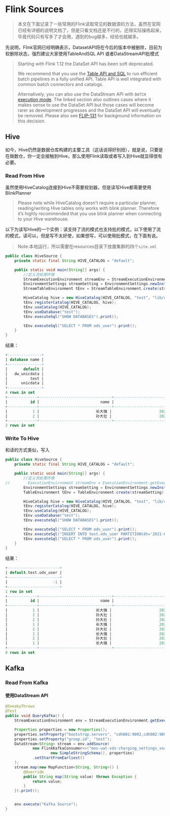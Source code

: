 # Flink Sources

> 本文在下面记录了一些常用的Flink读取常见的数据源的方法，虽然在官网已经有详细的说明文档了，但是只看文档还是不行的，还得实际操练起来，毕竟代码只有写多了才会用，遇到的bug越多，经验也就越多。

先说明，Flink官网已经明确表示，DatasetAPI将在今后的版本中被删除，目前为软删除状态，强烈建议大家使用TableAndSQL API 或者DataStreamAPI批模式

> Starting with Flink 1.12 the DataSet API has been soft deprecated.
>
> We recommend that you use the [Table API and SQL](https://ci.apache.org/projects/flink/flink-docs-release-1.13/docs/dev/table/overview/) to run efficient batch pipelines in a fully unified API. Table API is well integrated with common batch connectors and catalogs.
>
> Alternatively, you can also use the DataStream API with `BATCH` [execution mode](https://ci.apache.org/projects/flink/flink-docs-release-1.13/docs/dev/datastream/execution_mode/). The linked section also outlines cases where it makes sense to use the DataSet API but those cases will become rarer as development progresses and the DataSet API will eventually be removed. Please also see [FLIP-131](https://cwiki.apache.org/confluence/pages/viewpage.action?pageId=158866741) for background information on this decision.

## Hive

如今，Hive仍然是数据仓库构建的主要工具（这话说得好别扭），就是说，只要是在做数仓，你一定会接触到Hive，那么使用Flink读取或者写入到Hive就显得很有必要。

### Read From Hive

虽然使用HiveCatalog连接到Hive不需要规划器，但是读写Hive都需要使用BlinkPlanner

> Please note while HiveCatalog doesn’t require a particular planner, reading/writing Hive tables only works with blink planner. Therefore it’s highly recommended that you use blink planner when connecting to your Hive warehouse.

以下为读写Hive的一个实例：读支持了流的模式也支持批的模式，以下使用了流的模式，读可以，但是写不太好使，如果想写，可以使用批模式，在下面有说。

> Note:本地运行，所以需要在resources目录下放置集群的四个`site.xml`

~~~java
public class HiveSource {
    private static final String HIVE_CATALOG = "default";

    public static void main(String[] args) {
        //定义流处理环境
        StreamExecutionEnvironment streamEnv = StreamExecutionEnvironment.getExecutionEnvironment();
        EnvironmentSettings streamSetting = EnvironmentSettings.newInstance().useBlinkPlanner().inStreamingMode().build();
        StreamTableEnvironment tEnv = StreamTableEnvironment.create(streamEnv, streamSetting);

        HiveCatalog hive = new HiveCatalog(HIVE_CATALOG, "test", "lib/conf");
        tEnv.registerCatalog(HIVE_CATALOG, hive);
        tEnv.useCatalog(HIVE_CATALOG);
        tEnv.useDatabase("test");
        tEnv.executeSql("SHOW DATABASES").print();

        tEnv.executeSql("SELECT * FROM ods_user").print();
    }
}
~~~

结果：

~~~sql
+---------------+
| database name |
+---------------+
|       default |
|   dw_unicdata |
|          test |
|      unicdata |
+---------------+
4 rows in set
+-------------+--------------------------------+--------------------------------+
|          id |                           name |                             dt |
+-------------+--------------------------------+--------------------------------+
|           1 |                         长大强 |                     2021-07-24 |
|           2 |                         孙大壮 |                     2021-07-24 |
+-------------+--------------------------------+--------------------------------+
2 rows in set
~~~

### Write To Hive

和读的方式类似，写入

~~~java
public class HiveSource {
    private static final String HIVE_CATALOG = "default";

    public static void main(String[] args) {
        //定义流处理环境
//        ExecutionEnvironment streamEnv = ExecutionEnvironment.getExecutionEnvironment();
        EnvironmentSettings streamSetting = EnvironmentSettings.newInstance().useBlinkPlanner().inBatchMode().build();
        TableEnvironment tEnv = TableEnvironment.create(streamSetting);

        HiveCatalog hive = new HiveCatalog(HIVE_CATALOG, "test", "lib/conf");
        tEnv.registerCatalog(HIVE_CATALOG, hive);
        tEnv.useCatalog(HIVE_CATALOG);
        tEnv.useDatabase("test");
        tEnv.executeSql("SHOW DATABASES").print();

        tEnv.executeSql("SELECT * FROM ods_user").print();
        tEnv.executeSql("INSERT INTO test.ods_user PARTITION(dt='2021-08-19') SELECT id, name FROM test.ods_user").print();
        tEnv.executeSql("SELECT * FROM ods_user").print();
    }
}
~~~

结果：

~~~sql
+-----------------------+
| default.test.ods_user |
+-----------------------+
|                    -1 |
+-----------------------+
1 row in set
+-------------+--------------------------------+--------------------------------+
|          id |                           name |                             dt |
+-------------+--------------------------------+--------------------------------+
|           1 |                         长大强 |                     2021-08-19 |
|           2 |                         孙大壮 |                     2021-08-19 |
|           2 |                         孙大壮 |                     2021-08-19 |
|           1 |                         长大强 |                     2021-07-24 |
|           2 |                         孙大壮 |                     2021-07-24 |
|           1 |                         长大强 |                     2021-08-19 |
|           2 |                         孙大壮 |                     2021-08-19 |
|           1 |                         长大强 |                     2021-08-19 |
+-------------+--------------------------------+--------------------------------+
8 rows in set
~~~



## Kafka

### Read From Kafka

#### 使用DataStream API

~~~java
@SneakyThrows
@Test
public void QueryKafka() {
    StreamExecutionEnvironment env = StreamExecutionEnvironment.getExecutionEnvironment();

    Properties properties = new Properties();
    properties.setProperty("bootstrap.servers", "cdh001:9092,cdh002:9092,cdh003:9092");
    properties.setProperty("group.id", "test");
    DataStream<String> stream = env.addSource(
            new FlinkKafkaConsumer<>("mos-uat-vds-charging_settings_snapshot-vcf_originated",
                    new SimpleStringSchema(), properties)
            .setStartFromEarliest()
    );
    stream.map(new MapFunction<String, String>() {
        @Override
        public String map(String value) throws Exception {
            return value;
        }
    }).print();


    env.execute("Kafka Source");
}
~~~

